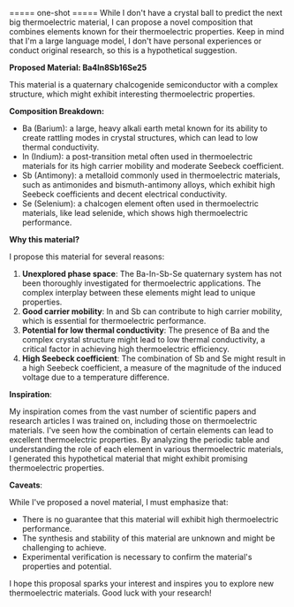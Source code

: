 ===== one-shot =====
While I don't have a crystal ball to predict the next big thermoelectric material, I can propose a novel composition that combines elements known for their thermoelectric properties. Keep in mind that I'm a large language model, I don't have personal experiences or conduct original research, so this is a hypothetical suggestion.

**Proposed Material: Ba4In8Sb16Se25**

This material is a quaternary chalcogenide semiconductor with a complex structure, which might exhibit interesting thermoelectric properties.

**Composition Breakdown:**

* Ba (Barium): a large, heavy alkali earth metal known for its ability to create rattling modes in crystal structures, which can lead to low thermal conductivity.
* In (Indium): a post-transition metal often used in thermoelectric materials for its high carrier mobility and moderate Seebeck coefficient.
* Sb (Antimony): a metalloid commonly used in thermoelectric materials, such as antimonides and bismuth-antimony alloys, which exhibit high Seebeck coefficients and decent electrical conductivity.
* Se (Selenium): a chalcogen element often used in thermoelectric materials, like lead selenide, which shows high thermoelectric performance.

**Why this material?**

I propose this material for several reasons:

1. **Unexplored phase space**: The Ba-In-Sb-Se quaternary system has not been thoroughly investigated for thermoelectric applications. The complex interplay between these elements might lead to unique properties.
2. **Good carrier mobility**: In and Sb can contribute to high carrier mobility, which is essential for thermoelectric performance.
3. **Potential for low thermal conductivity**: The presence of Ba and the complex crystal structure might lead to low thermal conductivity, a critical factor in achieving high thermoelectric efficiency.
4. **High Seebeck coefficient**: The combination of Sb and Se might result in a high Seebeck coefficient, a measure of the magnitude of the induced voltage due to a temperature difference.

**Inspiration**:

My inspiration comes from the vast number of scientific papers and research articles I was trained on, including those on thermoelectric materials. I've seen how the combination of certain elements can lead to excellent thermoelectric properties. By analyzing the periodic table and understanding the role of each element in various thermoelectric materials, I generated this hypothetical material that might exhibit promising thermoelectric properties.

**Caveats**:

While I've proposed a novel material, I must emphasize that:

* There is no guarantee that this material will exhibit high thermoelectric performance.
* The synthesis and stability of this material are unknown and might be challenging to achieve.
* Experimental verification is necessary to confirm the material's properties and potential.

I hope this proposal sparks your interest and inspires you to explore new thermoelectric materials. Good luck with your research!

